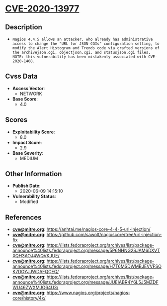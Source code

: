 
# [CVE-2020-13977](https://cve.mitre.org/cgi-bin/cvename.cgi?name=CVE-2020-13977)

## Description

- `Nagios 4.4.5 allows an attacker, who already has administrative access to change the "URL for JSON CGIs" configuration setting, to modify the Alert Histogram and Trends code via crafted versions of the archivejson.cgi, objectjson.cgi, and statusjson.cgi files. NOTE: this vulnerability has been mistakenly associated with CVE-2020-1408.`

## Cvss Data

- **Access Vector**:
  - NETWORK
- **Base Score**:
  - 4.0

## Scores

- **Exploitability Score**:
  - 8.0
- **Impact Score**:
  - 2.9
- **Base Severity**:
  - MEDIUM

## Other Information

- **Publish Date**:
  - 2020-06-09 14:15:10
- **Vulnerability Status**:
  - Modified

## References

- **cve@mitre.org**: https://anhtai.me/nagios-core-4-4-5-url-injection/
- **cve@mitre.org**: https://github.com/sawolf/nagioscore/tree/url-injection-fix
- **cve@mitre.org**: https://lists.fedoraproject.org/archives/list/package-announce%40lists.fedoraproject.org/message/5P6NHNG2SJAM6DXVTXQH3AOJ4WQVKJUE/
- **cve@mitre.org**: https://lists.fedoraproject.org/archives/list/package-announce%40lists.fedoraproject.org/message/H7T6MSDWMBJEVVFSOK7DOYJJWDAFQCEQ/
- **cve@mitre.org**: https://lists.fedoraproject.org/archives/list/package-announce%40lists.fedoraproject.org/message/JUEIABR4Y6L5J5MZDFWU46ZWXMJO64U3/
- **cve@mitre.org**: https://www.nagios.org/projects/nagios-core/history/4x/
